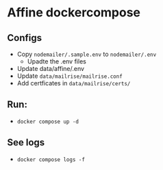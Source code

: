 # Affine dockercompose

## Configs
- Copy `nodemailer/.sample.env` to `nodemailer/.env`
    - Upadte the .env files
- Update data/affine/.env
- Update `data/mailrise/mailrise.conf`
- Add certficates in `data/mailrise/certs/`

## Run:
- `docker compose up -d`

## See logs
- `docker compose logs -f`
